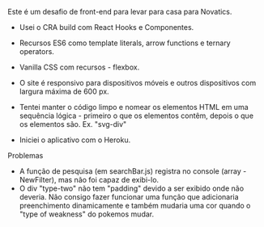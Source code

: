
Este é um desafio de front-end para levar para casa para Novatics.
* Usei o CRA build com React Hooks e Componentes.
* Recursos ES6 como template literals, arrow functions e ternary operators.
* Vanilla CSS com recursos - flexbox.

* O site é responsivo para dispositivos móveis e outros dispositivos com largura máxima de 600 px.
* Tentei manter o código limpo e nomear os elementos HTML em uma sequência lógica - primeiro o que os elementos contêm, depois o que os elementos são. Ex. "svg-div"
* Iniciei o aplicativo com o Heroku.

Problemas
* A função de pesquisa (em searchBar.js) registra no console (array - NewFilter), mas não foi capaz de exibi-lo.
* O div "type-two" não tem "padding" devido a ser exibido onde não deveria. Não consigo fazer funcionar uma função que adicionaria preenchimento dinamicamente e também mudaria uma cor quando o "type of weakness" do pokemos mudar.
